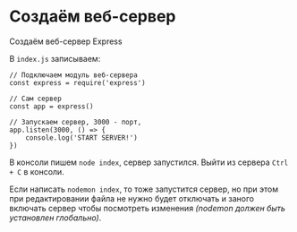 # Создаём веб-сервер
Создаём веб-сервер Express

В `index.js` записываем:

    // Подключаем модуль веб-сервера
    const express = require('express')

    // Сам сервер
    const app = express()

    // Запускаем сервер, 3000 - порт, 
    app.listen(3000, () => {
        console.log('START SERVER!')
    })

В консоли пишем `node index`, сервер запустился. Выйти из сервера `Ctrl + C` в консоли.

Если написать `nodemon index`, то тоже запустится сервер, но при этом при редактировании файла не нужно будет отключать и заного включать сервер чтобы посмотреть изменения *(nodemon должен быть установлен глобально)*.
